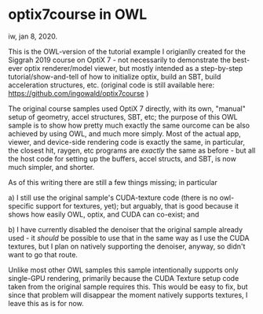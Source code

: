 # optix7course in OWL

iw, jan 8, 2020.

This is the OWL-version of the tutorial example I origianlly created
for the Siggrah 2019 course on OptiX 7 - not necessarily to demonstrate
the best-ever optix renderer/model viewer, but mostly intended as a 
step-by-step tutorial/show-and-tell of how to initialize optix, build
an SBT, build acceleration structures, etc. (original code is still
available here: https://github.com/ingowald/optix7course )

The original course samples used OptiX 7 directly, with its own,
"manual" setup of geometry, accel structures, SBT, etc; the purpose of
this OWL sample is to show how pretty much exactly the same ourcome
can be also achieved by using OWL, and much more simply. Most of the
actual app, viewer, and device-side rendering code is exactly the
same, in particular, the closest hit, raygen, etc programs are
*exactly* the same as before - but all the host code for setting up
the buffers, accel structs, and SBT, is now much simpler, and shorter.

As of this writing there are still a few things missing; in
particular 

a) I still use the original sample's CUDA-texture code (there is no
owl-specific support for textures, yet); but arguably, that is good
because it shows how easily OWL, optix, and CUDA can co-exist; and

b) I have currently disabled the denoiser that the original sample
already used - it *should* be possible to use that in the same way as
I use the CUDA textures, but I plan on natively supporting the
denoiser, anyway, so didn't want to go that route.

Unlike most other OWL samples this sample intentionally supports only
single-GPU rendering, primarily because the CUDA Texture setup code
taken from the original sample requires this. This would be easy to
fix, but since that problem will disappear the moment natively
supports textures, I leave this as is for now.
